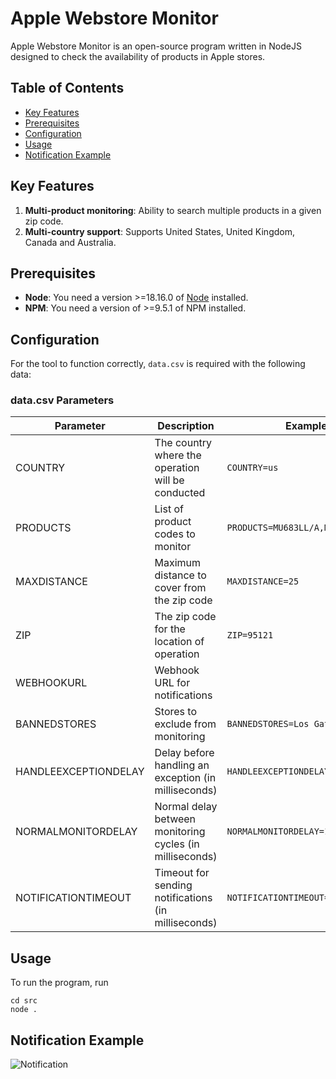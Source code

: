 # Apple Webstore Monitor

Apple Webstore Monitor is an open-source program written in NodeJS designed to check the availability of products in Apple stores.

## Table of Contents

- [Key Features](#key-features)
- [Prerequisites](#prerequisites)
- [Configuration](#configuration)
- [Usage](#usage)
- [Notification Example](#notification-example)

## Key Features

1. **Multi-product monitoring**: Ability to search multiple products in a given zip code.
2. **Multi-country support**: Supports United States, United Kingdom, Canada and Australia.

## Prerequisites

- **Node**: You need a version >=18.16.0 of [Node](https://nodejs.org/en/download) installed.
- **NPM**: You need a version of >=9.5.1 of NPM installed.

## Configuration 

For the tool to function correctly, `data.csv` is required with the following data:

### data.csv Parameters

| Parameter            | Description                                         | Example Values                               |
|----------------------|-----------------------------------------------------|----------------------------------------------|
| COUNTRY              | The country where the operation will be conducted   | `COUNTRY=us`                                 |
| PRODUCTS             | List of product codes to monitor                    | `PRODUCTS=MU683LL/A,MU663LL/A,MU693LL/A`     |
| MAXDISTANCE          | Maximum distance to cover from the zip code         | `MAXDISTANCE=25`                             |
| ZIP                  | The zip code for the location of operation          | `ZIP=95121`                                  |
| WEBHOOKURL           | Webhook URL for notifications                       |                                              |
| BANNEDSTORES         | Stores to exclude from monitoring                   | `BANNEDSTORES=Los Gatos,Palo Alto`           |
| HANDLEEXCEPTIONDELAY | Delay before handling an exception (in milliseconds)| `HANDLEEXCEPTIONDELAY=3000`                  |
| NORMALMONITORDELAY   | Normal delay between monitoring cycles (in milliseconds) | `NORMALMONITORDELAY=1000`                |
| NOTIFICATIONTIMEOUT  | Timeout for sending notifications (in milliseconds) | `NOTIFICATIONTIMEOUT=15000`                 |

## Usage

To run the program, run

```
cd src
node .
```

## Notification Example

![Notification](https://cdn.discordapp.com/attachments/1022240002408730644/1168028448921497620/image.png)
